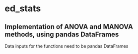 # ed_stats
## Implementation of ANOVA and MANOVA methods, using pandas DataFrames

Data inputs for the functions need to be pandas DataFrames
